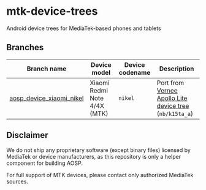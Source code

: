 # mtk-device-trees
Android device trees for MediaTek-based phones and tablets

## Branches
| Branch name                                                                                                         | Device model                       | Device codename     | Description
|---------------------------------------------------------------------------------------------------------------------|------------------------------------|---------------------|----------------------------------------------------------------------------------------------------|
| [aosp_device_xiaomi_nikel](https://github.com/SnowdroidReborn/mtk-device-trees/tree/aosp_device_xiaomi_nikel)       | Xiaomi Redmi Note 4/4X (MTK)       | `nikel`             | Port from [Vernee Apollo Lite device tree](https://github.com/MT6797/device/tree/ALPS-MP-M0.MP9-V1.78.1_NB6797_6C_M/nb/k15ta_a) (`nb/k15ta_a`)

## Disclaimer
We do not ship any proprietary software (except binary files) licensed by MediaTek or device manufacturers, as this repository is only a helper component for building AOSP.

For full support of MTK devices, please contact only authorized MediaTek sources.
